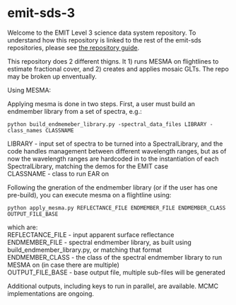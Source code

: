 # emit-sds-3

Welcome to the EMIT Level 3 science data system repository.  To understand how this repository is linked to the rest of the emit-sds repositories, please see [the repository guide](https://github.jpl.nasa.gov/emit-sds/emit-main/wiki/Repository-Guide).

This repository does 2 different thigns.  It 1) runs MESMA on flightlines to estimate fractional cover, and 2) creates and applies mosaic GLTs.  The repo may be broken up enventually.

Using MESMA:

Applying mesma is done in two steps.  First, a user must build an endmember library from a set of spectra, e.g.:

```
python build_endmemeber_library.py -spectral_data_files LIBRARY -class_names CLASSNAME
```
LIBRARY - input set of spectra to be turned into a SpectralLibrary, and the code handles management between different wavelength ranges, but as of now the wavelength ranges are hardcoded in to the instantiation of each SpectralLibrary, matching the demos for the EMIT case <br>
CLASSNAME - class to run EAR on <br>

Following the gneration of the endmember library (or if the user has one pre-build), you can execute mesma on a flightline using:

```
python apply_mesma.py REFLECTANCE_FILE ENDMEMBER_FILE ENDMEMBER_CLASS OUTPUT_FILE_BASE
```
which are:<br>
REFLECTANCE_FILE - input apparent surface reflectance<br>
ENDMEMBER_FILE - spectral endmember library, as built using build_endmember_library.py, or matching that format<br>
ENDMEMBER_CLASS - the class of the spectral endmember library to run MESMA on (in case there are multiple)<br>
OUTPUT_FILE_BASE - base output file, multiple sub-files will be generated<br>

Additional outputs, including keys to run in parallel, are available.  MCMC implementations are ongoing.<br>

